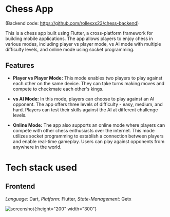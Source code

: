 # Chess App 
(Backend code: https://github.com/rollexxx23/chess-backend)

This is a chess app built using Flutter, a cross-platform framework for building mobile applications. The app allows players to enjoy chess in various modes, including player vs player mode, vs AI mode with multiple difficulty levels, and online mode using socket programming.

## Features

- **Player vs Player Mode:** This mode enables two players to play against each other on the same device. They can take turns making moves and compete to checkmate each other's kings.

- **vs AI Mode:** In this mode, players can choose to play against an AI opponent. The app offers three levels of difficulty - easy, medium, and hard. Players can test their skills against the AI at different challenge levels.

- **Online Mode:** The app also supports an online mode where players can compete with other chess enthusiasts over the internet. This mode utilizes socket programming to establish a connection between players and enable real-time gameplay. Users can play against opponents from anywhere in the world.



# Tech stack used

## Frontend
*Language:* Dart,
*Platform:* Flutter,
*State-Management:* Getx

![screenshot](https://res.cloudinary.com/dek0w0qnj/image/upload/v1686719186/Screenshot_1684308883_mfb0zx.png){:height="200" width="300"}
